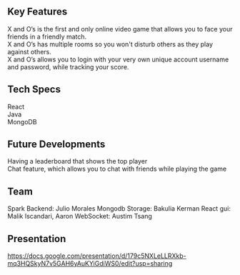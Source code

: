 ## Key Features

X and O’s is the first and only online video game that allows you to face your friends in a friendly match. <br>
X and O’s has multiple rooms so you won't disturb others as they play against others. <br> 
X and O’s allows you to login with your very own unique account username and password, while tracking your score.

## Tech Specs
React <br>
Java <br>
MongoDB <br>

## Future Developments
Having a leaderboard that shows the top player <br>
Chat feature, which allows you to chat with friends while playing the game

## Team
Spark Backend: Julio Morales
Mongodb Storage: Bakulia Kerman
React gui: Malik Iscandari, Aaron
WebSocket: Austim Tsang

## Presentation
https://docs.google.com/presentation/d/179c5NXLeLLRXkb-mq3HQSkyN7v5GAH6yAuKYiGdiWS0/edit?usp=sharing